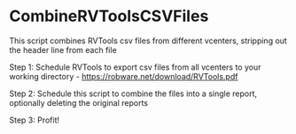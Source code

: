 # CombineRVToolsCSVFiles
This script combines RVTools csv files from different vcenters, stripping out the header line from each file

Step 1: Schedule RVTools to export csv files from all vcenters to your working directory - https://robware.net/download/RVTools.pdf

Step 2: Schedule this script to combine the files into a single report, optionally deleting the original reports

Step 3: Profit!

